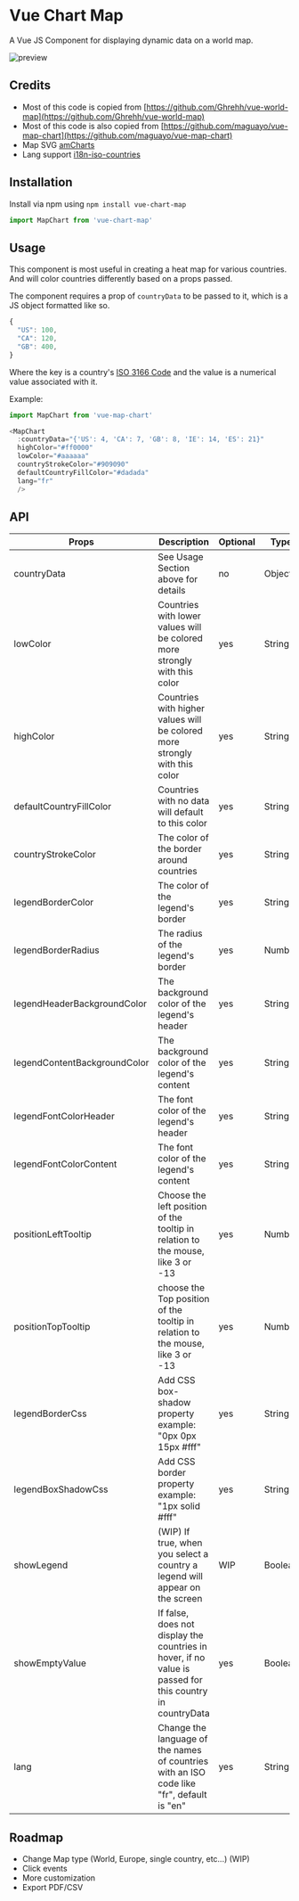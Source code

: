 # Vue Chart Map

A Vue JS Component for displaying dynamic data on a world map.

![preview](https://raw.githubusercontent.com/ronael/vue-map-chart/master/preview/preview-world.png)


## Credits

- Most of this code is copied from [https://github.com/Ghrehh/vue-world-map](https://github.com/Ghrehh/vue-world-map)
- Most of this code is also copied from [https://github.com/maguayo/vue-map-chart](https://github.com/maguayo/vue-map-chart)
- Map SVG [amCharts](https://www.amcharts.com/svg-maps/?map=world)
- Lang support [i18n-iso-countries](https://github.com/michaelwittig/node-i18n-iso-countries)


## Installation

Install via npm using `npm install vue-chart-map`
``` javascript
import MapChart from 'vue-chart-map'
```

## Usage

This component is most useful in creating a heat map for various countries. And
will color countries differently based on a props passed.

The component requires a prop of `countryData` to be passed to it, which is a JS
object formatted like so.

``` javascript
{
  "US": 100,
  "CA": 120,
  "GB": 400,
}
```

Where the key is a country's
[ISO 3166 Code](https://en.wikipedia.org/wiki/ISO_3166) and the value is a
numerical value associated with it.

Example:
``` javascript
import MapChart from 'vue-map-chart'

<MapChart
  :countryData="{'US': 4, 'CA': 7, 'GB': 8, 'IE': 14, 'ES': 21}"
  highColor="#ff0000"
  lowColor="#aaaaaa"
  countryStrokeColor="#909090"
  defaultCountryFillColor="#dadada"
  lang="fr"
  />
```

## API

| Props | Description | Optional |Type|
| --- | --- | --- |--- |
| countryData | See Usage Section above for details  | no | Object |
| lowColor | Countries with lower values will be colored more strongly with this color | yes | String|
| highColor | Countries with higher values will be colored more strongly with this color | yes | String|
| defaultCountryFillColor | Countries with no data will default to this color | yes |String |
| countryStrokeColor | The color of the border around countries | yes | String|
| legendBorderColor |  The color of the legend's border | yes | String|
| legendBorderRadius |  The radius of the legend's border | yes |Number|
| legendHeaderBackgroundColor |  The background color of the legend's header | yes |String|
| legendContentBackgroundColor |  The background color of the legend's content | yes |String|
| legendFontColorHeader |  The font color of the legend's header | yes |String|
| legendFontColorContent |  The font color of the legend's content | yes |String|
| positionLeftTooltip |  Choose the left position of the tooltip in relation to the mouse, like 3 or -13 | yes |Number|
| positionTopTooltip |  choose the Top position of the tooltip in relation to the mouse, like 3 or -13 | yes |Number|
| legendBorderCss |  Add CSS box-shadow property example: "0px 0px 15px #fff" | yes |String|
| legendBoxShadowCss |  Add CSS border property example: "1px solid #fff" | yes |String|
| showLegend | (WIP) If true, when you select a country a legend will appear on the screen | WIP |Boolean|
| showEmptyValue | If false, does not display the countries in hover, if no value is passed for this country in countryData | yes |Boolean|
| lang | Change the language of the names of countries with an ISO code like "fr", default is "en" | yes |String|




## Roadmap
- Change Map type (World, Europe, single country, etc...) (WIP)
- Click events
- More customization
- Export PDF/CSV